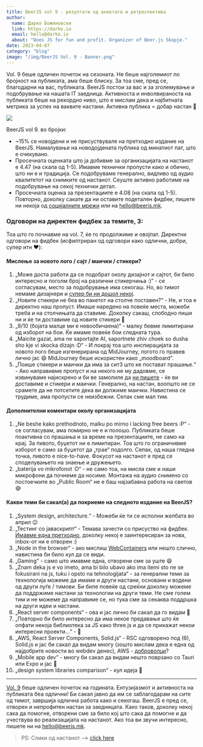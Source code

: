```yaml
---
title: BeerJS vol 9 - резултати од анкетата и ретроспектива
author:
  name: Дарко Божиновски
  link: https://darko.io
  email: hello@darko.io
  about: "Does JS for fun and profit. Organizer of Beer.js Skopje."
date: 2023-04-07
category: "blog"
image: "/img/BeerJS Vol. 9 - Banner.png"
---
```


Vol. 9 беше одличен почеток на сезоната. Не беше најголемиот по бројност на публиката, ама беше блиску. За тоа сме, пред
се, благодарни на вас, публиката. BeerJS постои за вас и за зголемување и подобрување на нашата IT заедница. Активноста
и инволвираноста на публиката беше на рекордно ниво, што е мислам дека и најбитната метрика за успех на ваквите настани.
Активна публика = добар настан 🍻

<img src="/img/BeerJS Vol. 9 - Banner.png" />

BeerJS vol 9. во бројки:

- ~15% се новојдени и не присуствувале на претходно издание на BeerJS. Намалување на новодојдената публика од минатиот
  пат, што е очекувано.
- Просечната оценката што ја добивме за организацијата на настанот е 4.47 (на скала од 1-5). Имавме технички пропусти
  како и обично, што ни е и традиција. Се подобруваме генерално, видливо од аудио квалитетот на снимките од настанот.
  Сеуште активно работиме на подобрување на секој технички детал.
- Просечната оценка за презентациите е 4.08 (на скала од 1-5). Повторно, доколку сакате да ни оставите подетален фидбек,
  пишете ни некоја од [социјалните мрежи](/contact) или на [hello@beerjs.mk](mailto:hello@beerjs.mk).

### Одговори на директен фидбек за темите, 3:

Тоа што го почнавме на vol. 7, ќе го продолжиме и овојпат. Директни одговори на фидбек (исфилтриран од одговори како
одлични, добри, супер итн ❤️):

#### Мислење за новото лого / сајт / маички / стикери?

1. „Може доста работи да се подобрат околу дизајнот и сајтот, би било интересно и поголм број на различни стикерчиња
   :)“ - се согласувам, место за подобрување има секогаш. Но, во тимот немаме дизајнери и
   [супер би ни дошол некој](mailto:hello@beerjs.mk).
2. „Новите стикери не беа во пакетот на столче поставен?“ - Не, и тоа е директно наш пропуст. Имаше наредено на повеќе
   места, можеби треба и на столчињата да ставиме. Доколку сакаш, слободно пиши ни и ќе ти доставиме од новите стикери
   🍻
3. „9/10 (бојата малце ми е невообичаена)“ - малку бевме лимитирани од изборот на бои. Ќе имаме повеќе бои следната
   тура.
4. „Maicite gazat, ama ne saportajte AI, saportnete zhiv choek so dusha sho kje vi skocka dizajn :D“ - И покрај тоа што
   инспирацијата за новото лого беше изгенерирана од MidJourney, логото го правев лично јас 😄 MidJourney беше
   искористен како „moodboard“.
5. „Поише стикери и маички да има за сит3 што ке постават прашање.“ - Ако направивме пропуст и на некого не му дадовме,
   се извинуваме најискрено и би ве замолиле да [ни пишете](/contact) - ќе ви доставиме и стикери и маички. Генерално,
   на настан, воопшто не се срамете да не потсетите дека ви должиме маички. Навистина се трудиме, ама пропусти се
   неизбежни. Сепак сме мал тим.

#### Дополнителни коментари околу организацијата

1. „Ne beshe kako prethodnoto, malku po mirno i lacking free beers :P“ - се согласувам, ама помирно не е и полошо.
   Публиката беше поактивна со прашања и за време на презентациите, не само на крај. За пивото, буџетот ни е лимитиран.
   Тоа што го ограничивме изборот е само за буџетот да „трае“ подолго. Сепак, од наша гледна точка, пивото е
   nice-to-have. Фокусот на настанот е пред се споделувањето на знаење и дружењето.
2. „baterija vo mikrofonot :D“ - не само тоа, на мисла сме и наши микрофони да почнеме да носиме. Монтажа на аудио
   снимено со постоечките во „Public Room“ не е баш најзабавна работа на светов 😅

#### Какви теми би сакал(а) да покриеме на следното издание на BeerJS?

1. „System design, architecture.“ - Можеби ќе ти се исполни желбата во април 😉
2. „Тестинг со јаваскрипт“ - Темава зачести со присуство на фидбек.
   [Имавме една претходно](https://www.youtube.com/watch?v=adqTokroK5A), доколку некој е заинтересиран за нова, inbox-от
   ни е отворен :)
3. „Node in the browser“ - ако мислиш [WebContainers](https://webcontainers.io) или нешто слично, навистина би било кул
   да се види.
4. „Gaming“ - само што имавме една, отворени сме за уште 😄
5. „Znam deka js e vo imeto, ama bi bilo ubavo ako ima itemi sto ne se fokusirani na js, tuku i opsto na
   tehnologijata“ - за генерални теми за технологија можеме да имаме и други настани, основани и водени од други луѓе /
   тимови. Би биле повеќе од среќни доколку можеме да поддржиме настани за технологии на други теми. Не сме голем тим и
   не можеме да направиме се, но тука сме за секаква поддршка на други идеи и настани.
6. „React server components“ - ова и јас лично би сакал да го видам 🍻
7. „Повторно би било интересно да има некое предавање што ќе опфати некоја библиотека за JS како three.js и да се
   прикажат некои интересни проекти...“ - 🍻
8. „AWS, React Server Components, Solid.js“ - RSC одговорено под (6), Solid.js и јас би сакал да видам многу (зошто
   мислам дека е една од најдобрите новости во webdev денес), AWS - [доброволци](mailto:hello@beerjs.mk)?
9. „Mobile app dev“ - многу би сакал да видам нешто поврзано со Tauri или Expo и јас 🍻
10. „design system libraries comparison“ - кул идеја 🍻

---

[Vol. 9](/events/vol-9) беше одличен почеток на годината. Ентузијазмот и активноста на публиката беа одлични! Би сакал
јавно да им се заблагодарам на сите од тимот, завршија одлична работа како и секогаш. BeerJS е пред се, отворен и
непрофитен настан за заедницата. Како таков, доколку некој сака да помогне, отворени сме за било кој што сака да помогне
и да учествува во реализацијата на настанот. Ако тоа ви звучи интересно, пишете ни на
[hello@beerjs.mk](mailto:hello@beerjs.mk).

> PS: Слики од настанот --> [click here](https://photos.app.goo.gl/GKNTxwtRct3Y4nQf9)
